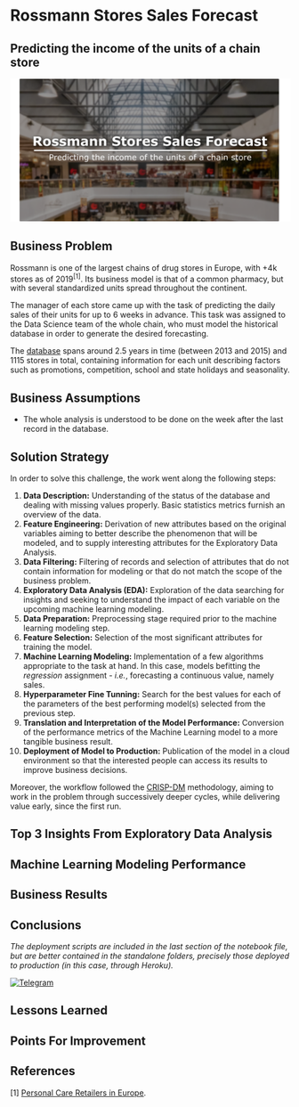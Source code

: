 # Rossmann Stores Sales Forecast
## Predicting the income of the units of a chain store

![](cover.png)

## Business Problem
Rossmann is one of the largest chains of drug stores in Europe, with +4k stores as of 2019<sup>[1]</sup>. Its business model is that of a common pharmacy, but with several standardized units spread throughout the continent.

The manager of each store came up with the task of predicting the daily sales of their units for up to 6 weeks in advance. This task was assigned to the Data Science team of the whole chain, who must model the historical database in order to generate the desired forecasting. 

The [database](https://www.kaggle.com/c/rossmann-store-sales) spans around 2.5 years in time (between 2013 and 2015) and 1115 stores in total, containing information for each unit describing factors such as promotions, competition, school and state holidays and seasonality.

## Business Assumptions
- The whole analysis is understood to be done on the week after the last record in the database.

## Solution Strategy
In order to solve this challenge, the work went along the following steps:
1. **Data Description:** Understanding of the status of the database and dealing with missing values properly. Basic statistics metrics furnish an overview of the data.  
2. **Feature Engineering:** Derivation of new attributes based on the original variables aiming to better describe the phenomenon that will be modeled, and to supply interesting attributes for the Exploratory Data Analysis.
3. **Data Filtering:** Filtering of records and selection of attributes that do not contain information for modeling or that do not match the scope of the business problem.
4. **Exploratory Data Analysis (EDA):** Exploration of the data searching for insights and seeking to understand the impact of each variable on the upcoming machine learning modeling.
5. **Data Preparation:** Preprocessing stage required prior to the machine learning modeling step.
6. **Feature Selection:** Selection of the most significant attributes for training the model.
7. **Machine Learning Modeling:** Implementation of a few algorithms appropriate to the task at hand. In this case, models befitting the *regression* assignment - *i.e.*, forecasting a continuous value, namely sales.
8. **Hyperparameter Fine Tunning:** Search for the best values for each of the parameters of the best performing model(s) selected from the previous step.
9. **Translation and Interpretation of the Model Performance:** Conversion of the performance metrics of the Machine Learning model to a more tangible business result.
10. **Deployment of Model to Production:** Publication of the model in a cloud environment so that the interested people can access its results to improve business decisions.

Moreover, the workflow followed the [CRISP-DM](https://www.datascience-pm.com/crisp-dm-2/) methodology, aiming to work in the problem through successively deeper cycles, while delivering value early, since the first run. 

## Top 3 Insights From Exploratory Data Analysis
## Machine Learning Modeling Performance
## Business Results	

## Conclusions
*The deployment scripts are included in the last section of the notebook file, but are better contained in the standalone folders, precisely those deployed to production (in this case, through Heroku).*

[<img alt="Telegram" src="https://img.shields.io/badge/Telegram-2CA5E0?style=for-the-badge&logo=telegram&logoColor=white"/>](https://t.me/rossmann_sales_forecast_bot)

## Lessons Learned
## Points For Improvement

## References
[1] [Personal Care Retailers in Europe](https://www.retail-index.com/sectors/personalcareretailersineurope.aspx).

